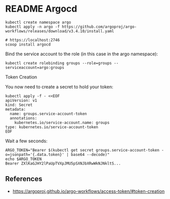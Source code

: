 # README Argocd

```
kubectl create namespace argo
kubectl apply -n argo -f https://github.com/argoproj/argo-workflows/releases/download/v3.4.10/install.yaml

# https://localhost:2746
scoop install argocd
```

Bind the service account to the role (in this case in the argo namespace):

```
kubectl create rolebinding groups --role=groups --serviceaccount=argo:groups
```

Token Creation

You now need to create a secret to hold your token:

```
kubectl apply -f - <<EOF
apiVersion: v1
kind: Secret
metadata:
  name: groups.service-account-token
  annotations:
    kubernetes.io/service-account.name: groups
type: kubernetes.io/service-account-token
EOF
```

Wait a few seconds:
```
ARGO_TOKEN="Bearer $(kubectl get secret groups.service-account-token -o=jsonpath='{.data.token}' | base64 --decode)"
echo $ARGO_TOKEN
Bearer ZXlKaGJHY2lPaUpTVXpJMU5pSXNJbXRwWkNJNkltS...
```

## References
 
* https://argoproj.github.io/argo-workflows/access-token/#token-creation